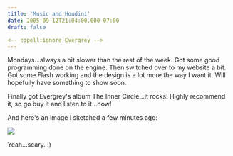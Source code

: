 ```yaml
---
title: 'Music and Houdini'
date: 2005-09-12T21:04:00.000-07:00
draft: false

<-- cspell:ignore Evergrey -->
---
```


Mondays...always a bit slower than the rest of the week. Got some good programming done on the engine. Then switched over to my website a bit. Got some Flash working and the design is a lot more the way I want it. Will hopefully have something to show soon.

Finally got Evergrey's album The Inner Circle...it rocks! Highly recommend it, so go buy it and listen to it...now!

And here's an image I sketched a few minutes ago:

[![](http://www.vfxjournal.net/blog/uploaded_images/caricature-744970.jpg)](http://www.vfxjournal.net/blog/uploaded_images/caricature-748262.jpg)

Yeah...scary. :)
